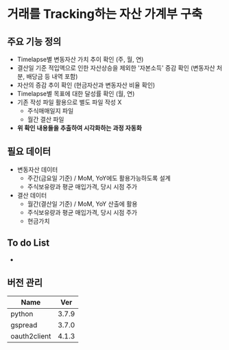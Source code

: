 # 거래를 Tracking하는 자산 가계부 구축

## 주요 기능 정의

- Timelapse별 변동자산 가치 추이 확인 (주, 월, 연)
- 결산일 기준 적입액으로 인한 자산상승을 제외한 '자본소득' 증감 확인 (변동자산 처분, 배당금 등 내역 포함)
- 자산의 증감 추이 확인 (현금자산과 변동자산 비율 확인)
- Timelapse별 목표에 대한 달성률 확인 (월, 연)
- 기존 작성 파일 활용으로 별도 파일 작성 X
    - 주식매매일지 파일
    - 월간 결산 파일
- **위 확인 내용들을 추출하여 시각화하는 과정 자동화**

## 필요 데이터
- 변동자산 데이터
    - 주간(금요일 기준) / MoM, YoY에도 활용가능하도록 설계
    - 주식보유량과 평균 매입가격, 당시 시점 주가
- 결산 데이터
    - 월간(결산일 기준) / MoM, YoY 산출에 활용
    - 주식보유량과 평균 매입가격, 당시 시점 주가
    - 현금가치 
     


## To do List

- 

## 버전 관리

|Name|Ver|
|---|---|
|python|3.7.9|
|gspread|3.7.0|
|oauth2client|4.1.3|